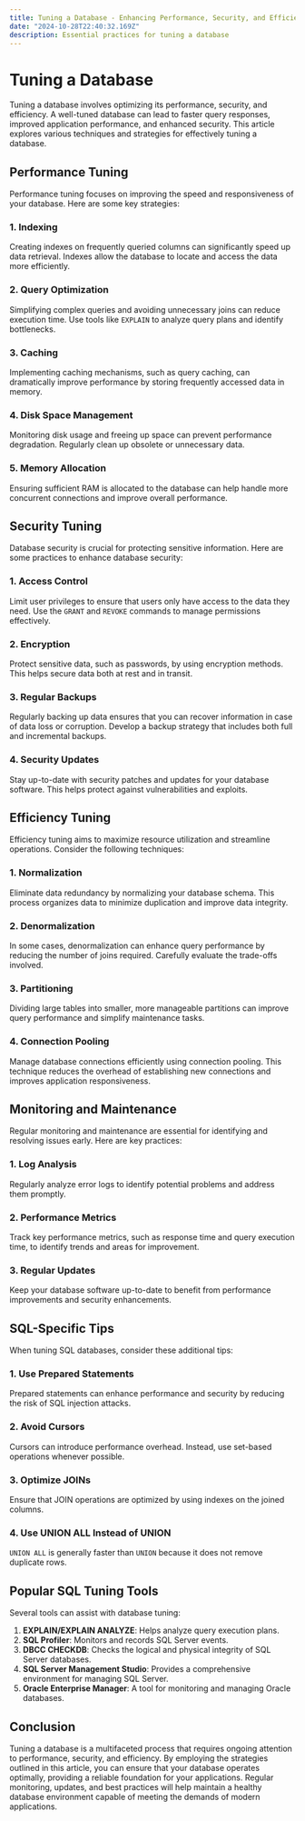 ```yaml
---
title: Tuning a Database - Enhancing Performance, Security, and Efficiency
date: "2024-10-28T22:40:32.169Z"
description: Essential practices for tuning a database
---
```


# Tuning a Database

Tuning a database involves optimizing its performance, security, and efficiency. A well-tuned database can lead to faster query responses, improved application performance, and enhanced security. This article explores various techniques and strategies for effectively tuning a database.

## Performance Tuning

Performance tuning focuses on improving the speed and responsiveness of your database. Here are some key strategies:

### 1. Indexing
Creating indexes on frequently queried columns can significantly speed up data retrieval. Indexes allow the database to locate and access the data more efficiently.

### 2. Query Optimization
Simplifying complex queries and avoiding unnecessary joins can reduce execution time. Use tools like `EXPLAIN` to analyze query plans and identify bottlenecks.

### 3. Caching
Implementing caching mechanisms, such as query caching, can dramatically improve performance by storing frequently accessed data in memory.

### 4. Disk Space Management
Monitoring disk usage and freeing up space can prevent performance degradation. Regularly clean up obsolete or unnecessary data.

### 5. Memory Allocation
Ensuring sufficient RAM is allocated to the database can help handle more concurrent connections and improve overall performance.

## Security Tuning

Database security is crucial for protecting sensitive information. Here are some practices to enhance database security:

### 1. Access Control
Limit user privileges to ensure that users only have access to the data they need. Use the `GRANT` and `REVOKE` commands to manage permissions effectively.

### 2. Encryption
Protect sensitive data, such as passwords, by using encryption methods. This helps secure data both at rest and in transit.

### 3. Regular Backups
Regularly backing up data ensures that you can recover information in case of data loss or corruption. Develop a backup strategy that includes both full and incremental backups.

### 4. Security Updates
Stay up-to-date with security patches and updates for your database software. This helps protect against vulnerabilities and exploits.

## Efficiency Tuning

Efficiency tuning aims to maximize resource utilization and streamline operations. Consider the following techniques:

### 1. Normalization
Eliminate data redundancy by normalizing your database schema. This process organizes data to minimize duplication and improve data integrity.

### 2. Denormalization
In some cases, denormalization can enhance query performance by reducing the number of joins required. Carefully evaluate the trade-offs involved.

### 3. Partitioning
Dividing large tables into smaller, more manageable partitions can improve query performance and simplify maintenance tasks.

### 4. Connection Pooling
Manage database connections efficiently using connection pooling. This technique reduces the overhead of establishing new connections and improves application responsiveness.

## Monitoring and Maintenance

Regular monitoring and maintenance are essential for identifying and resolving issues early. Here are key practices:

### 1. Log Analysis
Regularly analyze error logs to identify potential problems and address them promptly.

### 2. Performance Metrics
Track key performance metrics, such as response time and query execution time, to identify trends and areas for improvement.

### 3. Regular Updates
Keep your database software up-to-date to benefit from performance improvements and security enhancements.

## SQL-Specific Tips

When tuning SQL databases, consider these additional tips:

### 1. Use Prepared Statements
Prepared statements can enhance performance and security by reducing the risk of SQL injection attacks.

### 2. Avoid Cursors
Cursors can introduce performance overhead. Instead, use set-based operations whenever possible.

### 3. Optimize JOINs
Ensure that JOIN operations are optimized by using indexes on the joined columns.

### 4. Use UNION ALL Instead of UNION
`UNION ALL` is generally faster than `UNION` because it does not remove duplicate rows.

## Popular SQL Tuning Tools

Several tools can assist with database tuning:

1. **EXPLAIN/EXPLAIN ANALYZE**: Helps analyze query execution plans.
2. **SQL Profiler**: Monitors and records SQL Server events.
3. **DBCC CHECKDB**: Checks the logical and physical integrity of SQL Server databases.
4. **SQL Server Management Studio**: Provides a comprehensive environment for managing SQL Server.
5. **Oracle Enterprise Manager**: A tool for monitoring and managing Oracle databases.

## Conclusion

Tuning a database is a multifaceted process that requires ongoing attention to performance, security, and efficiency. By employing the strategies outlined in this article, you can ensure that your database operates optimally, providing a reliable foundation for your applications. Regular monitoring, updates, and best practices will help maintain a healthy database environment capable of meeting the demands of modern applications.

